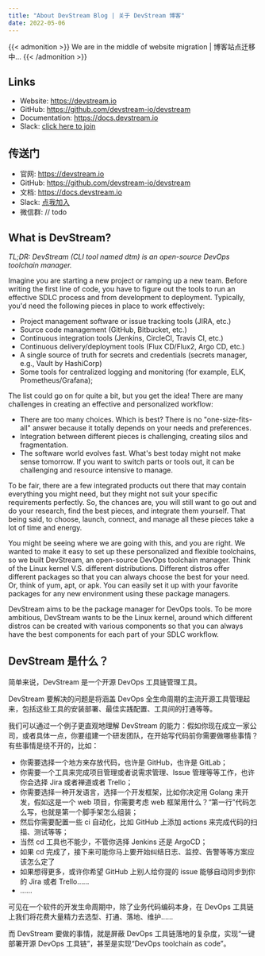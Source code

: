 ```yaml
---
title: "About DevStream Blog | 关于 DevStream 博客"
date: 2022-05-06
---
```


{{< admonition >}}
We are in the middle of website migration | 博客站点迁移中...
{{< /admonition >}}

## Links

- Website: <https://devstream.io>
- GitHub: <https://github.com/devstream-io/devstream>
- Documentation: <https://docs.devstream.io>
- Slack: [click here to join](https://join.slack.com/t/devstream-io/shared_invite/zt-16tb0iwzr-krcFGYRN7~Vv1suGZjdv4w>)

## 传送门

- 官网: <https://devstream.io>
- GitHub: <https://github.com/devstream-io/devstream>
- 文档: <https://docs.devstream.io>
- Slack: [点我加入](https://join.slack.com/t/devstream-io/shared_invite/zt-16tb0iwzr-krcFGYRN7~Vv1suGZjdv4w>)
- 微信群: // todo

## What is DevStream?

_TL;DR: DevStream (CLI tool named dtm) is an open-source DevOps toolchain manager._

Imagine you are starting a new project or ramping up a new team. Before writing the first line of code, you have to figure out the tools to run an effective SDLC process and from development to deployment. Typically, you'd need the following pieces in place to work effectively:

- Project management software or issue tracking tools (JIRA, etc.)
- Source code management (GitHub, Bitbucket, etc.)
- Continuous integration tools (Jenkins, CircleCI, Travis CI, etc.)
- Continuous delivery/deployment tools (Flux CD/Flux2, Argo CD, etc.)
- A single source of truth for secrets and credentials (secrets manager, e.g., Vault by HashiCorp)
- Some tools for centralized logging and monitoring (for example, ELK, Prometheus/Grafana);

The list could go on for quite a bit, but you get the idea! There are many challenges in creating an effective and personalized workflow:

- There are too many choices. Which is best? There is no "one-size-fits-all" answer because it totally depends on your needs and preferences.
- Integration between different pieces is challenging, creating silos and fragmentation.
- The software world evolves fast. What's best today might not make sense tomorrow. If you want to switch parts or tools out, it can be challenging and resource intensive to manage.

To be fair, there are a few integrated products out there that may contain everything you might need, but they might not suit your specific requirements perfectly. So, the chances are, you will still want to go out and do your research, find the best pieces, and integrate them yourself. That being said, to choose, launch, connect, and manage all these pieces take a lot of time and energy.

You might be seeing where we are going with this, and you are right. We wanted to make it easy to set up these personalized and flexible toolchains, so we built DevStream, an open-source DevOps toolchain manager. Think of the Linux kernel V.S. different distributions. Different distros offer different packages so that you can always choose the best for your need. Or, think of yum, apt, or apk. You can easily set it up with your favorite packages for any new environment using these package managers.

DevStream aims to be the package manager for DevOps tools. To be more ambitious, DevStream wants to be the Linux kernel, around which different distros can be created with various components so that you can always have the best components for each part of your SDLC workflow.

## DevStream 是什么？

简单来说，DevStream 是一个开源 DevOps 工具链管理工具。

DevStream 要解决的问题是将涵盖 DevOps 全生命周期的主流开源工具管理起来，包括这些工具的安装部署、最佳实践配置、工具间的打通等等。

我们可以通过一个例子更直观地理解 DevStream 的能力：假如你现在成立一家公司，或者具体一点，你要组建一个研发团队，在开始写代码前你需要做哪些事情？有些事情是绕不开的，比如：
- 你需要选择一个地方来存放代码，也许是 GitHub，也许是 GitLab；
- 你需要一个工具来完成项目管理或者说需求管理、Issue 管理等等工作，也许你会选择 Jira 或者禅道或者 Trello；
- 你需要选择一种开发语言，选择一个开发框架，比如你决定用 Golang 来开发，假如这是一个 web 项目，你需要考虑 web 框架用什么？“第一行”代码怎么写，也就是第一个脚手架怎么组装；
- 然后你需要配置一些 ci 自动化，比如 GitHub 上添加 actions 来完成代码的扫描、测试等等；
- 当然 cd 工具也不能少，不管你选择 Jenkins 还是 ArgoCD；
- 如果 cd 完成了，接下来可能你马上要开始纠结日志、监控、告警等等方案应该怎么定了
- 如果想得更多，或许你希望 GitHub 上别人给你提的 issue 能够自动同步到你的 Jira 或者 Trello……
- ……

可见在一个软件的开发生命周期中，除了业务代码编码本身，在 DevOps 工具链上我们将花费大量精力去选型、打通、落地、维护……

而 DevStream 要做的事情，就是屏蔽 DevOps 工具链落地的复杂度，实现“一键部署开源 DevOps 工具链”，甚至是实现“DevOps toolchain as code”。
